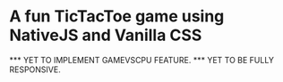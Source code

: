 # A fun TicTacToe game using NativeJS and Vanilla CSS
*** YET TO IMPLEMENT GAMEVSCPU FEATURE.
*** YET TO BE FULLY RESPONSIVE.
